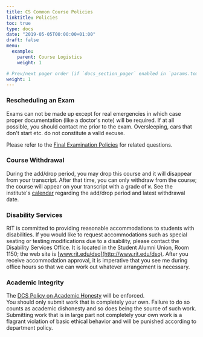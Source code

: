 ```yaml
---
title: CS Common Course Policies
linktitle: Policies
toc: true
type: docs
date: "2019-05-05T00:00:00+01:00"
draft: false
menu:
  example:
    parent: Course Logistics
    weight: 1

# Prev/next pager order (if `docs_section_pager` enabled in `params.toml`)
weight: 1
---
```


### Rescheduling an Exam

Exams can not be made up except for real emergencies in which case proper documentation (like a doctor's note) will be required. If at all possible, you should contact me prior to the exam. Oversleeping, cars that don't start etc. do not constitute a valid excuse.  
  
Please refer to the [Final Examination Policies](http://www.rit.edu/academicaffairs/Manual/sectionD/D11.html) for related questions.

### Course Withdrawal

During the add/drop period, you may drop this course and it will disappear from your transcript. After that time, you can only withdraw from the course; the course will appear on your transcript with a grade of `W`. See the institute's [calendar](http://www.rit.edu/calendar) regarding the add/drop period and latest withdrawal date.

### Disability Services

RIT is committed to providing reasonable accommodations to students with disabilities. If you would like to request accommodations such as special seating or testing modifications due to a disability, please contact the Disability Services Office. It is located in the Student Alumni Union, Room 1150; the web site is [www.rit.edu/dso](http://www.rit.edu/dso). After you receive accommodation approval, it is imperative that you see me during office hours so that we can work out whatever arrangement is necessary.

### Academic Integrity

The [DCS Policy on Academic Honesty](http://www.cs.rit.edu/csdocs/AcademicHonestyPolicy.pdf) will be enforced.  
You should only submit work that is completely your own. Failure to do so counts as academic dishonesty and so does being the source of such work. Submitting work that is in large part not completely your own work is a flagrant violation of basic ethical behavior and will be punished according to department policy.
